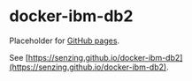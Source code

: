 # docker-ibm-db2

Placeholder for [GitHub pages](https://pages.github.com/).

See [https://senzing.github.io/docker-ibm-db2](https://senzing.github.io/docker-ibm-db2).
